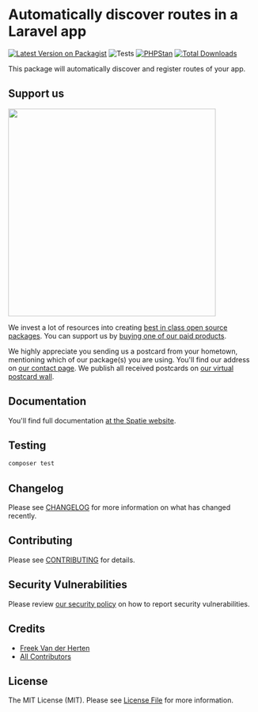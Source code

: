 # Automatically discover routes in a Laravel app

[![Latest Version on Packagist](https://img.shields.io/packagist/v/spatie/laravel-route-discovery.svg?style=flat-square)](https://packagist.org/packages/spatie/laravel-route-discovery)
![Tests](https://github.com/spatie/laravel-route-discovery/workflows/Tests/badge.svg)
[![PHPStan](https://github.com/spatie/laravel-route-discovery/actions/workflows/phpstan.yml/badge.svg)](https://github.com/spatie/laravel-route-discovery/actions/workflows/phpstan.yml)
[![Total Downloads](https://img.shields.io/packagist/dt/spatie/laravel-route-discovery.svg?style=flat-square)](https://packagist.org/packages/spatie/laravel-route-discovery)

This package will automatically discover and register routes of your app.

## Support us

[<img src="https://github-ads.s3.eu-central-1.amazonaws.com/laravel-route-discovery.jpg?t=2" width="419px" />](https://spatie.be/github-ad-click/laravel-route-discovery)

We invest a lot of resources into creating [best in class open source packages](https://spatie.be/open-source). You can support us by [buying one of our paid products](https://spatie.be/open-source/support-us).

We highly appreciate you sending us a postcard from your hometown, mentioning which of our package(s) you are using. You'll find our address on [our contact page](https://spatie.be/about-us). We publish all received postcards on [our virtual postcard wall](https://spatie.be/open-source/postcards).

## Documentation

You'll find full documentation [at the Spatie website](https://spatie.be/docs/laravel-route-discovery).

## Testing

``` bash
composer test
```

## Changelog

Please see [CHANGELOG](CHANGELOG.md) for more information on what has changed recently.

## Contributing

Please see [CONTRIBUTING](.github/CONTRIBUTING.md) for details.

## Security Vulnerabilities

Please review [our security policy](../../security/policy) on how to report security vulnerabilities.

## Credits

- [Freek Van der Herten](https://github.com/freekmurze)
- [All Contributors](../../contributors)

## License

The MIT License (MIT). Please see [License File](LICENSE.md) for more information.
